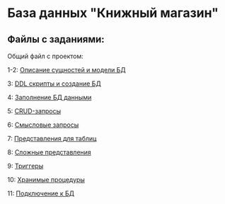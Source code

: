 # База данных "Книжный магазин"
## Файлы с заданиями:
Общий файл с проектом: 

1-2: [Описание сущностей и модели БД](https://github.com/mediana105/db_project/blob/main/task_1-2.pdf)

3: [DDL скрипты и создание БД](https://github.com/mediana105/db_project/blob/main/task_3.sql)

4: [Заполнение БД данными](https://github.com/mediana105/db_project/blob/main/task_4.sql)

5: [CRUD-запросы](https://github.com/mediana105/db_project/blob/main/task_5.sql)

6: [Смысловые запросы](https://github.com/mediana105/db_project/blob/main/task_6.sql)

7: [Представления для таблиц](https://github.com/mediana105/db_project/blob/main/task_7.sql)

8: [Сложные представления](https://github.com/mediana105/db_project/blob/main/task_8.sql)

9: [Триггеры](https://github.com/mediana105/db_project/blob/main/task_9.sql)

10: [Хранимые процедуры]()

11: [Подключение к БД](https://github.com/mediana105/db_project/blob/main/task_11.py)
